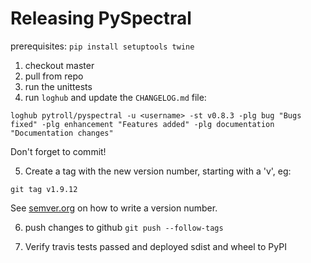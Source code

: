 # Releasing PySpectral

prerequisites: `pip install setuptools twine`


1. checkout master
2. pull from repo
3. run the unittests
4. run `loghub` and update the `CHANGELOG.md` file:

```
loghub pytroll/pyspectral -u <username> -st v0.8.3 -plg bug "Bugs fixed" -plg enhancement "Features added" -plg documentation "Documentation changes"
```

Don't forget to commit!

5. Create a tag with the new version number, starting with a 'v', eg:

```
git tag v1.9.12
```

See [semver.org](http://semver.org/) on how to write a version number.


6. push changes to github `git push --follow-tags`

7. Verify travis tests passed and deployed sdist and wheel to PyPI

